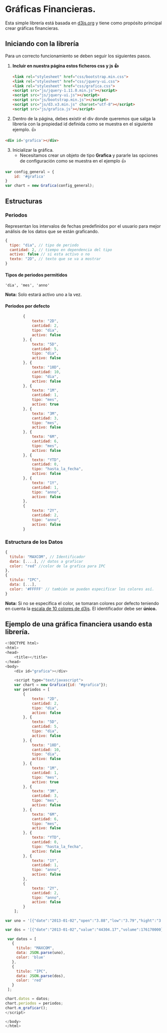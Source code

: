 Gráficas Financieras.
=====================

Esta simple librería está basada en [d3js.org](https://github.com/mbostock/d3) y tiene como propósito principal crear gráficas financieras.


## Iniciando con la librería

Para un correcto funcionamiento se deben seguir los siguientes pasos.

1. **Incluir en nuestra página estos ficheros css y js :+1:**
    ```html
    <link rel="stylesheet" href="css/bootstrap.min.css">
    <link rel="stylesheet" href="css/jquery-ui.css">
    <link rel="stylesheet" href="css/grafica.css">
    <script src="js/jquery-1.11.0.min.js"></script>
    <script src="js/jquery-ui.js"></script>
    <script src="js/bootstrap.min.js"></script>
    <script src="js/d3.v3.min.js" charset="utf-8"></script>
    <script src="js/grafica.js"></script>
    ```

2. Dentro de la página, debes existir el div donde queremos que salga la librería con la propiedad id definida como se muestra en el siguiente ejemplo.
:+1:
```html 
<div id='grafica'></div>
```

3. Inicializar la gráfica.
 	* Necesitamos crear un objeto de tipo **Grafica** y pararle las opciones de configuración como se muestra en el ejemplo :+1:
	
```javascript
var config_general = {
	id: '#grafica'
}
var chart = new Grafica(config_general);
```

## Estructuras
	
### Periodos
Representan los intervalos de fechas predefinidos por el usuario para mejor análisis de los datos que se están graficando.

``` javascript
{		
  tipo: "dia", // tipo de periodo			
  cantidad: 2, // tiempo en dependencia del tipo
  activo: false // si esta activo o no
  texto: "2D", // texto que se va a mostrar
}
```
#### Tipos de periodos permitidos
```'dia', 'mes', 'anno'```
		
**Nota:** Solo estará activo uno a la vez.

#### Periodos por defecto
``` javascript		 
        {
            texto: "2D",
            cantidad: 2,
            tipo: "dia",
            activo: false
        }, {
            texto: "5D",
            cantidad: 5,
            tipo: "dia",
            activo: false
        }, {
            texto: "10D",
            cantidad: 10,
            tipo: "dia",
            activo: false
        }, {
            texto: "1M",
            cantidad: 1,
            tipo: "mes",
            activo: true
        }, {
            texto: "3M",
            cantidad: 3,
            tipo: "mes",
            activo: false
        }, {
            texto: "6M",
            cantidad: 6,
            tipo: "mes",
            activo: false
        }, {
            texto: "YTD",
            cantidad: 0,
            tipo: "hasta_la_fecha",
            activo: false
        }, {
            texto: "1Y",
            cantidad: 1,
            tipo: "anno",
            activo: false
        },
        {
            texto: "2Y",
            cantidad: 2,
            tipo: "anno",
            activo: false
        }
```

### Estructura de los Datos
``` javascript
{
  titulo: "MAXCOM", // Identificador
  data: [....], // datos a graficar
  color: "red" //color de la grafica para IPC
},
{
  titulo: "IPC", 
  data: [...], 
  color: '#FFFFF' // también se pueden especificar los colores así.
}
```
**Nota:** Si no se especifica el color, se tomaran colores por defecto teniendo en cuenta la [escala de 10 colores de d3js](https://github.com/mbostock/d3/wiki/Ordinal-Scales#category10). El identificador debe ser **único.**
 
## Ejemplo de una gráfica financiera usando esta librería.

```javascript
<!DOCTYPE html>
<html>
<head>
	<title></title>
</head>
<body>
	<div id="grafica"></div>
     
    <script type="text/javascript">    
    var chart = new Grafica({id: "#grafica"});    
    var periodos = [
        {
            texto: "2D",
            cantidad: 2,
            tipo: "dia",
            activo: false
        }, {
            texto: "5D",
            cantidad: 5,
            tipo: "dia",
            activo: false
        }, {
            texto: "10D",
            cantidad: 10,
            tipo: "dia",
            activo: false
        }, {
            texto: "1M",
            cantidad: 1,
            tipo: "mes",
            activo: true
        }, {
            texto: "3M",
            cantidad: 3,
            tipo: "mes",
            activo: false
        }, {
            texto: "6M",
            cantidad: 6,
            tipo: "mes",
            activo: false
        }, {
            texto: "YTD",
            cantidad: 0,
            tipo: "hasta_la_fecha",
            activo: false
        }, {
            texto: "1Y",
            cantidad: 1,
            tipo: "anno",
            activo: false
        },
        {
            texto: "2Y",
            cantidad: 2,
            tipo: "anno",
            activo: false
        }
    ];
    
var uno = '[{"date":"2013-01-02","open":"3.88","low":"3.79","hight":"3.9","value":"3.84","volume":515500},{"date":"2013-01-03","open":"3.8","low":"3.79","hight":"3.89","value":"3.83","volume":749400}]';

var dos = '[{"date":"2013-01-02","value":"44304.17","volume":176170000},{"date":"2013-01-03","value":"44370.64","volume":231461200}]';
 
 var datos = [
   {
     titulo: "MAXCOM",
     data: JSON.parse(uno),
     color: 'blue'
   },
   {
     titulo: "IPC",
     data: JSON.parse(dos),
     color: 'red'
   }
 ];

chart.datos = datos;
chart.periodos = periodos;
chart.m_graficar();
</script>

</body>
</html>
```
